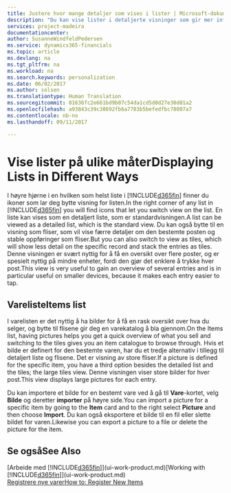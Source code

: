 ```yaml
---
title: Justere hvor mange detaljer som vises i lister | Microsoft-dokumentasjon
description: "Du kan vise lister i detaljerte visninger som gir mer informasjon, eller som fliser som det går raskt å se gjennom."
services: project-madeira
documentationcenter: 
author: SusanneWindfeldPedersen
ms.service: dynamics365-financials
ms.topic: article
ms.devlang: na
ms.tgt_pltfrm: na
ms.workload: na
ms.search.keywords: personalization
ms.date: 06/02/2017
ms.author: solsen
ms.translationtype: Human Translation
ms.sourcegitcommit: 81636fc2e661bd9b07c54da1cd5d0d27e30d01a2
ms.openlocfilehash: a93843c39c38692fb6a7703b5befedfbc78007a7
ms.contentlocale: nb-no
ms.lasthandoff: 09/11/2017

---
```

# <a name="displaying-lists-in-different-ways"></a><span data-ttu-id="d3a42-103">Vise lister på ulike måter</span><span class="sxs-lookup"><span data-stu-id="d3a42-103">Displaying Lists in Different Ways</span></span>
<span data-ttu-id="d3a42-104">I høyre hjørne i en hvilken som helst liste i [!INCLUDE[d365fin](includes/d365fin_md.md)] finner du ikoner som lar deg bytte visning for listen.</span><span class="sxs-lookup"><span data-stu-id="d3a42-104">In the right corner of any list in [!INCLUDE[d365fin](includes/d365fin_md.md)] you will find icons that let you switch view on the list.</span></span> <span data-ttu-id="d3a42-105">En liste kan vises som en detaljert liste, som er standardvisningen.</span><span class="sxs-lookup"><span data-stu-id="d3a42-105">A list can be viewed as a detailed list, which is the standard view.</span></span> <span data-ttu-id="d3a42-106">Du kan også bytte til en visning som fliser, som vil vise færre detaljer om den bestemte posten og stable oppføringer som fliser.</span><span class="sxs-lookup"><span data-stu-id="d3a42-106">But you can also switch to view as tiles, which will show less detail on the specific record and stack the entries as tiles.</span></span> <span data-ttu-id="d3a42-107">Denne visningen er svært nyttig for å få en oversikt over flere poster, og er spesielt nyttig på mindre enheter, fordi den gjør det enklere å trykke hver post.</span><span class="sxs-lookup"><span data-stu-id="d3a42-107">This view is very useful to gain an overview of several entries and is in particular useful on smaller devices, because it makes each entry easier to tap.</span></span>

## <a name="items-list"></a><span data-ttu-id="d3a42-108">Vareliste</span><span class="sxs-lookup"><span data-stu-id="d3a42-108">Items list</span></span>
<span data-ttu-id="d3a42-109">I varelisten er det nyttig å ha bilder for å få en rask oversikt over hva du selger, og bytte til flisene gir deg en varekatalog å bla gjennom.</span><span class="sxs-lookup"><span data-stu-id="d3a42-109">On the Items list, having pictures helps you get a quick overview of what you sell and switching to the tiles gives you an item catalogue to browse through.</span></span> <span data-ttu-id="d3a42-110">Hvis et bilde er definert for den bestemte varen, har du et tredje alternativ i tillegg til detaljert liste og flisene. Det er visning av store fliser.</span><span class="sxs-lookup"><span data-stu-id="d3a42-110">If a picture is defined for the specific item, you have a third option besides the detailed list and the tiles; the large tiles view.</span></span> <span data-ttu-id="d3a42-111">Denne visningen viser store bilder for hver post.</span><span class="sxs-lookup"><span data-stu-id="d3a42-111">This view displays large pictures for each entry.</span></span>

<span data-ttu-id="d3a42-112">Du kan importere et bilde for en bestemt vare ved å gå til **Vare**-kortet, velg **Bilde** og deretter **importer** på høyre side.</span><span class="sxs-lookup"><span data-stu-id="d3a42-112">You can import a picture for a specific item by going to the **Item** card and to the right select **Picture** and then choose **Import**.</span></span> <span data-ttu-id="d3a42-113">Du kan også eksportere et bilde til en fil eller slette bildet for varen.</span><span class="sxs-lookup"><span data-stu-id="d3a42-113">Likewise you can export a picture to a file or delete the picture for the item.</span></span>  

## <a name="see-also"></a><span data-ttu-id="d3a42-114">Se også</span><span class="sxs-lookup"><span data-stu-id="d3a42-114">See Also</span></span>
<span data-ttu-id="d3a42-115">[Arbeide med [!INCLUDE[d365fin](includes/d365fin_md.md)]](ui-work-product.md)</span><span class="sxs-lookup"><span data-stu-id="d3a42-115">[Working with [!INCLUDE[d365fin](includes/d365fin_md.md)]](ui-work-product.md)</span></span>  
[<span data-ttu-id="d3a42-116">Registrere nye varer</span><span class="sxs-lookup"><span data-stu-id="d3a42-116">How to: Register New Items</span></span>](inventory-how-register-new-items.md)  

